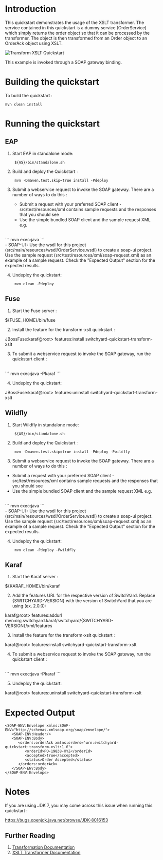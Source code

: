 Introduction
============
This quickstart demonstrates the usage of the XSLT transformer.  The service contained in this 
quickstart is a dummy service (OrderService) which simply returns the order object so that it can 
be processed by the transformer.  The object is then transformed from an Order object to an 
OrderAck object using XSLT.  

![Transform XSLT Quickstart](https://github.com/jboss-switchyard/quickstarts/raw/master/transform-xslt/transform-xslt.jpg)

This example is invoked through a SOAP gateway binding.  


Building the quickstart
======================

To build the quickstart :

```
mvn clean install
```


Running the quickstart
======================

EAP
----------
1. Start EAP in standalone mode:

        ${AS}/bin/standalone.sh

2. Build and deploy the Quickstart : 

        mvn -Dmaven.test.skip=true install -Pdeploy

3. Submit a webservice request to invoke the SOAP gateway.  There are a number of ways to do this :
    - Submit a request with your preferred SOAP client - src/test/resources/xml contains 
      sample requests and the responses that you should see
    - Use the simple bundled SOAP client and the sample request XML e.g.
<br/>
```
            mvn exec:java
```
<br/>
    - SOAP-UI : Use the wsdl for this project (src/main/resources/wsdl/OrderService.wsdl) to 
      create a soap-ui project. Use the sample request (src/test/resources/xml/soap-request.xml) 
      as an example of a sample request.   Check the "Expected Output" section for the expected results. 

4. Undeploy the quickstart:

        mvn clean -Pdeploy


Fuse
----------
1. Start the Fuse server :

${FUSE_HOME}/bin/fuse

2. Install the feature for the transform-xslt quickstart :

JBossFuse:karaf@root> features:install switchyard-quickstart-transform-xslt

3. To submit a webservice request to invoke the SOAP gateway, run the quickstart client :
<br/>
```
mvn exec:java -Pkaraf
```
<br/>

4. Undeploy the quickstart:

JBossFuse:karaf@root> features:uninstall switchyard-quickstart-transform-xslt



Wildfly
----------
1. Start Wildfly in standalone mode:

        ${AS}/bin/standalone.sh

2. Build and deploy the Quickstart : 

        mvn -Dmaven.test.skip=true install -Pdeploy -Pwildfly

3. Submit a webservice request to invoke the SOAP gateway.  There are a number of ways to do this :
- Submit a request with your preferred SOAP client - src/test/resources/xml contains 
sample requests and the responses that you should see
- Use the simple bundled SOAP client and the sample request XML e.g.
<br/>
```
        mvn exec:java
```
<br/>
- SOAP-UI : Use the wsdl for this project (src/main/resources/wsdl/OrderService.wsdl) to 
create a soap-ui project. Use the sample request (src/test/resources/xml/soap-request.xml) 
as an example of a sample request.   Check the "Expected Output" section for the expected results. 

4. Undeploy the quickstart:

        mvn clean -Pdeploy -Pwildfly


Karaf
----------
1. Start the Karaf server :

${KARAF_HOME}/bin/karaf

2. Add the features URL for the respective version of SwitchYard.   Replace {SWITCHYARD-VERSION}
with the version of SwitchYard that you are using (ex. 2.0.0): 

karaf@root> features:addurl mvn:org.switchyard.karaf/switchyard/{SWITCHYARD-VERSION}/xml/features

3. Install the feature for the transform-xslt quickstart :

karaf@root> features:install switchyard-quickstart-transform-xslt

4. To submit a webservice request to invoke the SOAP gateway, run the quickstart client :
<br/>
```
mvn exec:java -Pkaraf
```
<br/>

5. Undeploy the quickstart:

karaf@root> features:uninstall switchyard-quickstart-transform-xslt



Expected Output
===============
```
<SOAP-ENV:Envelope xmlns:SOAP-ENV="http://schemas.xmlsoap.org/soap/envelope/">
   <SOAP-ENV:Header/>
   <SOAP-ENV:Body>
      <orders:orderAck xmlns:orders="urn:switchyard-quickstart:transform-xslt:1.0">
         <orderId>PO-19838-XYZ</orderId>
         <accepted>true</accepted>
         <status>Order Accepted</status>
      </orders:orderAck>
   </SOAP-ENV:Body>
</SOAP-ENV:Envelope>
```

Notes
==============
If you are using JDK 7, you may come across this issue when running this quickstart :

https://bugs.openjdk.java.net/browse/JDK-8016153


## Further Reading

1. [Transformation Documentation](https://docs.jboss.org/author/display/SWITCHYARD/Transformation)
2. [XSLT Transformer Documentation](https://docs.jboss.org/author/display/SWITCHYARD/XSLT+Transformer)
